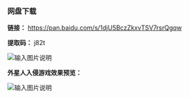 ### 网盘下载

**链接：** https://pan.baidu.com/s/1djU5BczZkxvTSV7rsrQgqw 

**提取码：** j82t

![输入图片说明](https://images.gitee.com/uploads/images/2020/0820/120011_7513c0a2_7785827.jpeg "图怪兽_6019894cc394ad904689234b6cf6b4c7_99096.jpg")

 **外星人入侵游戏效果预览：** 

![输入图片说明](https://images.gitee.com/uploads/images/2020/0805/211426_8cd7944a_7785827.png "1.png")